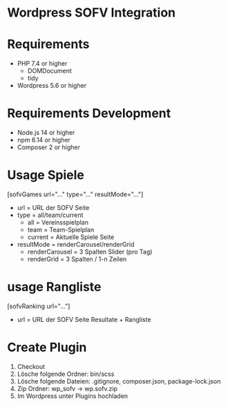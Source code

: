 # Wordpress SOFV Integration

# Requirements
* PHP 7.4 or higher
  * DOMDocument
  * tidy
* Wordpress 5.6 or higher

# Requirements Development
* Node.js 14 or higher
* npm 6.14 or higher
* Composer 2 or higher

# Usage Spiele
[sofvGames url="..." type="..." resultMode="..."]

* url = URL der SOFV Seite
* type = all/team/current
  * all = Vereinsspielplan 
  * team = Team-Spielplan
  * current = Aktuelle Spiele Seite
* resultMode = renderCarousel/renderGrid
  * renderCarousel = 3 Spalten Slider (pro Tag)
  * renderGrid = 3 Spalten / 1-n Zeilen
    
# usage Rangliste
[sofvRanking url="..."]

* url = URL der SOFV Seite Resultate + Rangliste

# Create Plugin
1. Checkout
2. Lösche folgende Ordner: bin/scss
3. Lösche folgende Dateien: .gitignore, composer.json, package-lock.json
4. Zip Ordner: wp_sofv -> wp.sofv.zip
5. Im Wordpress unter Plugins hochladen
